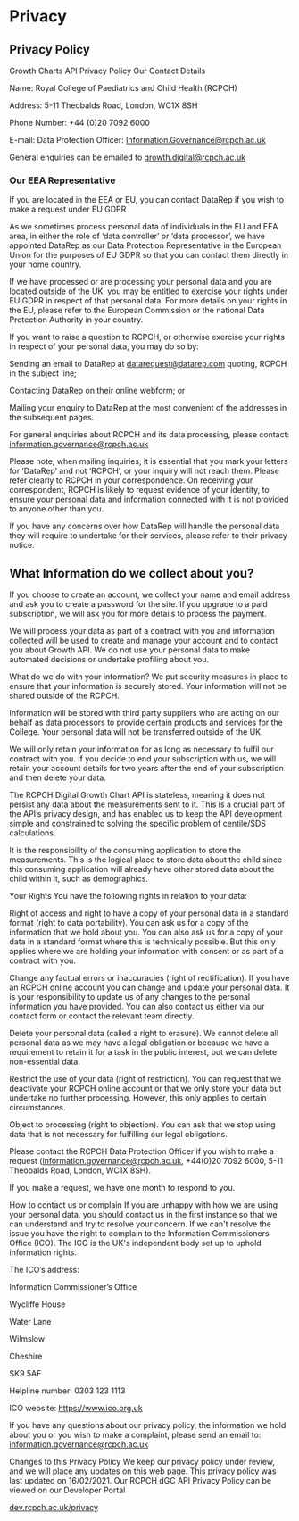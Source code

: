 # Privacy

## Privacy Policy

Growth Charts API Privacy Policy 
Our Contact Details 

Name: Royal College of Paediatrics and Child Health (RCPCH) 

Address: 5-11 Theobalds Road, London, WC1X 8SH  

Phone Number: +44 (0)20 7092 6000 

E-mail: Data Protection Officer: Information.Governance@rcpch.ac.uk

General enquiries can be emailed to growth.digital@rcpch.ac.uk  

### Our EEA Representative

If you are located in the EEA or EU, you can contact DataRep if you wish to make a request under EU GDPR

As we sometimes process personal data of individuals in the EU and EEA area, in either the role of ‘data controller’ or ‘data processor’, we have appointed DataRep as our Data Protection Representative in the European Union for the purposes of EU GDPR so that you can contact them directly in your home country.

If we have processed or are processing your personal data and you are located outside of the UK, you may be entitled to exercise your rights under EU GDPR in respect of that personal data. For more details on your rights in the EU, please refer to the European Commission or the national Data Protection Authority in your country.

If you want to raise a question to RCPCH, or otherwise exercise your rights in respect of your personal data, you may do so by:

Sending an email to DataRep at datarequest@datarep.com quoting, RCPCH in the subject line;

Contacting DataRep on their online webform; or

Mailing your enquiry to DataRep at the most convenient of the addresses in the subsequent pages.

For general enquiries about RCPCH and its data processing, please contact: information.governance@rcpch.ac.uk

Please note, when mailing inquiries, it is essential that you mark your letters for ‘DataRep’ and not ‘RCPCH’, or your inquiry will not reach them. Please refer clearly to RCPCH in your correspondence. On receiving your correspondent, RCPCH is likely to request evidence of your identity, to ensure your personal data and information connected with it is not provided to anyone other than you.

If you have any concerns over how DataRep will handle the personal data they will require to undertake for their services, please refer to their privacy notice.

## What Information do we collect about you?

If you choose to create an account, we collect your name and email address and ask you to create a password for the site. If you upgrade to a paid subscription, we will ask you for more details to process the payment.

We will process your data as part of a contract with you and information collected will be used to create and manage your account and to contact you about Growth API. We do not use your personal data to make automated decisions or undertake profiling about you.

What do we do with your information?
We put security measures in place to ensure that your information is securely stored. Your information will not be shared outside of the RCPCH.

Information will be stored with third party suppliers who are acting on our behalf as data processors to provide certain products and services for the College. Your personal data will not be transferred outside of the UK.

We will only retain your information for as long as necessary to fulfil our contract with you. If you decide to end your subscription with us, we will retain your account details for two years after the end of your subscription and then delete your data.

The RCPCH Digital Growth Chart API is stateless, meaning it does not persist any data about the measurements sent to it. This is a crucial part of the API’s privacy design, and has enabled us to keep the API development simple and constrained to solving the specific problem of centile/SDS calculations.

It is the responsibility of the consuming application to store the measurements. This is the logical place to store data about the child since this consuming application will already have other stored data about the child within it, such as demographics.

Your Rights
You have the following rights in relation to your data:

Right of access and right to have a copy of your personal data in a standard format (right to data portability).  You can ask us for a copy of the information that we hold about you. You can also ask us for a copy of your data in a standard format where this is technically possible. But this only applies where we are holding your information with consent or as part of a contract with you.

Change any factual errors or inaccuracies (right of rectification). If you have an RCPCH online account you can change and update your personal data. It is your responsibility to update us of any changes to the personal information you have provided. You can also contact us either via our contact form or contact the relevant team directly.

Delete your personal data (called a right to erasure). We cannot delete all personal data as we may have a legal obligation or because we have a requirement to retain it for a task in the public interest, but we can delete non-essential data. 

Restrict the use of your data (right of restriction). You can request that we deactivate your RCPCH online account or that we only store your data but undertake no further processing. However, this only applies to certain circumstances.

Object to processing (right to objection). You can ask that we stop using data that is not necessary for fulfilling our legal obligations. 

Please contact the RCPCH Data Protection Officer if you wish to make a request (information.governance@rcpch.ac.uk, +44(0)20 7092 6000, 5-11 Theobalds Road, London, WC1X 8SH).

If you make a request, we have one month to respond to you.

How to contact us or complain
If you are unhappy with how we are using your personal data, you should contact us in the first instance so that we can understand and try to resolve your concern. If we can't resolve the issue you have the right to complain to the Information Commissioners Office (ICO). The ICO is the UK's independent body set up to uphold information rights.

The ICO’s address:

Information Commissioner’s Office

Wycliffe House

Water Lane

Wilmslow

Cheshire

SK9 5AF

Helpline number: 0303 123 1113

ICO website: https://www.ico.org.uk

If you have any questions about our privacy policy, the information we hold about you or you wish to make a complaint, please send an email to: information.governance@rcpch.ac.uk

Changes to this Privacy Policy
We keep our privacy policy under review, and we will place any updates on this web page. This privacy policy was last updated on 16/02/2021.
Our RCPCH dGC API Privacy Policy can be viewed on our Developer Portal

[dev.rcpch.ac.uk/privacy](https://dev.rcpch.ac.uk/privacy)

